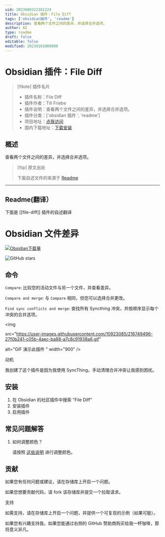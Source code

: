 ```yaml
---
uid: 2023080322181224
title: Obsidian 插件：File Diff
tags: ['obsidian插件', 'readme']
description: 查看两个文件之间的差异，并选择合并选项。
author: AI
type: readme
draft: false
editable: false
modified: 20230101000000
---
```


# Obsidian 插件：File Diff

> [!Note] 插件名片
> - 插件名称：File Diff
> - 插件作者：Till Friebe
> - 插件说明：查看两个文件之间的差异，并选择合并选项。
> - 插件分类：['obsidian 插件 ', 'readme']
> - 项目地址：[点我访问](https://github.com/friebetill/obsidian-file-diff)
> - 国内下载地址：[下载安装](https://pkmer.cn/products/plugin/pluginMarket/?file-diff)

## 概述

查看两个文件之间的差异，并选择合并选项。

> [!tip] 原文出处
>
>下面自述文件的来源于 [Readme](https://ghproxy.net/https://raw.githubusercontent.com/friebetill/obsidian-file-diff/master/README.md)

---

## Readme(翻译）

下面是 [[file-diff]] 插件的自述翻译

# Obsidian 文件差异

[![Obsidian下载量](https://img.shields.io/badge/dynamic/json?color=7e6ad6&labelColor=34208c&label=Obsidian%20下载量&query=$['file-diff'].downloads&url=https://raw.githubusercontent.com/obsidianmd/obsidian-releases/master/community-plugin-stats.json&)](obsidian://show-plugin?id=file-diff)

![GitHub stars](https://img.shields.io/github/stars/friebetill/obsidian-file-diff?style=flat)

## 命令

`Compare`: 比较您的活动文件与另一个文件，并查看差异。

`Compare and merge`: 与 `Compare` 相同，但您可以选择合并更改。

`Find sync conflicts and merge`: 查找所有 Syncthing 冲突，并按顺序显示每个冲突的合并选项。

<img

src="https://user-images.githubusercontent.com/10923085/216749496-27f0b241-c05b-4aec-ba88-a7c8c91938a6.gif"

alt="GIF 演示此插件 " width="900" />

动机

我创建了这个插件是因为我使用 SyncThing，手动清理合并冲突让我感到困扰。

## 安装

1. 在 Obsidian 的社区插件中搜索 "File Diff"
2. 安装插件
3. 启用插件

## 常见问题解答

1. 如何调整颜色？

   请按照 [这些说明](https://github.com/friebetill/obsidian-file-diff/issues/1#issuecomment-1425157959) 进行调整颜色。

## 贡献

如果您有任何问题或建议，请在存储库上开启一个问题。

如果您想要贡献代码，请 fork 该存储库并提交一个拉取请求。

支持

如需支持，请在存储库上开启一个问题，并提供一个可复现的示例（如果可能）。

如果您有兴趣支持我，如果您能通过右侧的 GitHub 赞助商购买给我一杯咖啡，那将意义非凡。
